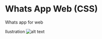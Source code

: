 # Whats App Web (CSS)
Whats app for web

Ilustration
![alt text](https://scontent-mia3-1.xx.fbcdn.net/v/t35.0-12/21390672_286164638535999_1341661909_o.png?oh=8db44c3bc3c9677d75583fee8323c49d&oe=59CF23AD)
